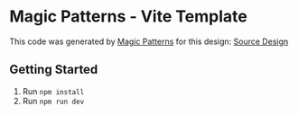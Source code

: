 # Magic Patterns - Vite Template

This code was generated by [Magic Patterns](https://magicpatterns.com) for this design: [Source Design](https://magicpatterns.com/c/te9ffafhfofj5cieridmpq)

## Getting Started

1. Run `npm install`
2. Run `npm run dev`
